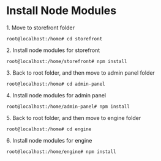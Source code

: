 # Install Node Modules

1\. Move to storefront folder

```
root@localhost:/home# cd storefront
```

2\. Install node modules for storefront

```
root@localhost:/home/storefront# npm install
```

3\. Back to root folder, and then move to admin panel folder

```
root@localhost:/home# cd admin-panel
```

4\. Install node modules for admin panel

```
root@localhost:/home/admin-panel# npm install
```

5\. Back to root folder, and then move to engine folder

```
root@localhost:/home# cd engine
```

6\. Install node modules for engine

```
root@localhost:/home/engine# npm install
```
